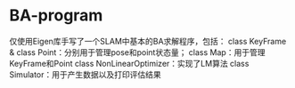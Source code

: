 # BA-program
仅使用Eigen库手写了一个SLAM中基本的BA求解程序，包括：
class KeyFrame & class Point：分别用于管理pose和point状态量；
class Map：用于管理KeyFrame和Point
class NonLinearOptimizer：实现了LM算法
class Simulator：用于产生数据以及打印评估结果
